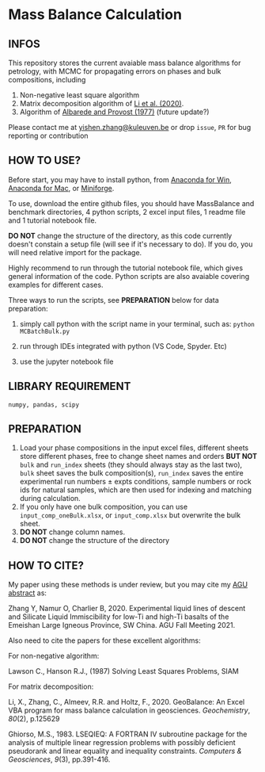 # Mass Balance Calculation
## INFOS

This repository stores the current avaiable mass balance algorithms for petrology, with MCMC for propagating errors on phases and bulk compositions, including 

1) Non-negative least square algorithm
2) Matrix decomposition algorithm of [Li et al. (2020)](https://www.sciencedirect.com/science/article/pii/S0009281920300301?casa_token=frTdwy-tVF8AAAAA:z0pcHfcNB3LP4bGdEwWsgbzbauDBsoTKbbit5SnIiEH9htp6Y4zgRZjQttzSVGA34ZXiM-Sne45I). 
3) Algorithm of [Albarede and Provost (1977)](https://www.sciencedirect.com/science/article/pii/0098300477900073) (future update?)

Please contact me at yishen.zhang@kuleuven.be or drop `issue`,  `PR` for bug reporting or contribution

## HOW TO USE?

Before start, you may have to install python, from [Anaconda for Win](https://docs.anaconda.com/anaconda/install/windows/), [Anaconda for Mac](https://docs.anaconda.com/anaconda/install/mac-os/), or [Miniforge](https://github.com/conda-forge/miniforge).

To use, download the entire github files, you should have MassBalance and benchmark directories, 4 python scripts, 2 excel input files, 1 readme file and 1 tutorial notebook file.

**DO NOT** change the structure of the directory, as this code currently doesn't constain a setup file (will see if it's necessary to do). If you do, you will need relative import for the package.

Highly recommend to run through the tutorial notebook file, which gives general information of the code. Python scripts are also avaiable covering examples for different cases.

Three ways to run the scripts, see **PREPARATION** below for data preparation:

1) simply call python with the script name in your terminal, such as: ``python MCBatchBulk.py``

2) run through IDEs integrated with python (VS Code, Spyder. Etc)

3) use the jupyter notebook file


## LIBRARY REQUIREMENT

``numpy, pandas, scipy``

## PREPARATION

1. Load your phase compositions in the input excel files, different sheets store different phases, free to change sheet names and orders **BUT NOT** `bulk` and `run_index` sheets (they should always stay as the last two), `bulk` sheet saves the bulk composition(s), `run_index` saves the entire experimental run numbers ± expts conditions, sample numbers or rock ids for natural samples, which are then used for indexing and matching during calculation. 
2. If you only have one bulk composition, you can use `input_comp_oneBulk.xlsx`, or `input_comp.xlsx` but overwrite the bulk sheet.
3. **DO NOT** change column names.
4. **DO NOT** change the structure of the directory

## HOW TO CITE?

My paper using these methods is under review, but you may cite my [AGU abstract](https://ui.adsabs.harvard.edu/abs/2021AGUFM.V25C0119Z/abstract) as:

Zhang Y, Namur O, Charlier B, 2020. Experimental liquid lines of descent and Silicate Liquid Immiscibility for low-Ti and high-Ti basalts of the Emeishan Large Igneous Province, SW China. AGU Fall Meeting 2021.

Also need to cite the papers for these excellent algorithms:

For non-negative algorithm:

Lawson C., Hanson R.J., (1987) Solving Least Squares Problems, SIAM

For matrix decomposition:

Li, X., Zhang, C., Almeev, R.R. and Holtz, F., 2020. GeoBalance: An Excel VBA program for mass balance calculation in geosciences. *Geochemistry*, *80*(2), p.125629

Ghiorso, M.S., 1983. LSEQIEQ: A FORTRAN IV subroutine package for the analysis of multiple linear regression problems with possibly deficient pseudorank and linear equality and inequality constraints. *Computers & Geosciences*, *9*(3), pp.391-416.


